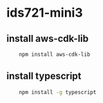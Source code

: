 # ids721-mini3

## install aws-cdk-lib
``` bash
    npm install aws-cdk-lib
```
## install typescript
``` bash
    npm install -g typescript
```


